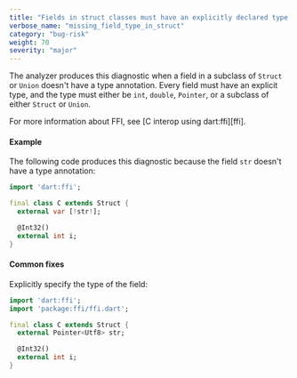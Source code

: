 ```yaml
---
title: "Fields in struct classes must have an explicitly declared type of 'int', 'double' or 'Pointer'."
verbose_name: "missing_field_type_in_struct"
category: "bug-risk"
weight: 70
severity: "major"
---
```

The analyzer produces this diagnostic when a field in a subclass of
`Struct` or `Union` doesn't have a type annotation. Every field must have
an explicit type, and the type must either be `int`, `double`, `Pointer`,
or a subclass of either `Struct` or `Union`.

For more information about FFI, see [C interop using dart:ffi][ffi].

#### Example

The following code produces this diagnostic because the field `str`
doesn't have a type annotation:

```dart
import 'dart:ffi';

final class C extends Struct {
  external var [!str!];

  @Int32()
  external int i;
}
```

#### Common fixes

Explicitly specify the type of the field:

```dart
import 'dart:ffi';
import 'package:ffi/ffi.dart';

final class C extends Struct {
  external Pointer<Utf8> str;

  @Int32()
  external int i;
}
```
